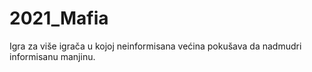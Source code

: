 # 2021_Mafia
Igra za više igrača u kojoj neinformisana većina pokušava da nadmudri informisanu manjinu.
